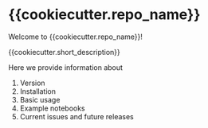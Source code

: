 # {{cookiecutter.repo_name}}
 Welcome to {{cookiecutter.repo_name}}! 

 {{cookiecutter.short_description}}
 
 Here we provide information about
1. Version
2. Installation
3. Basic usage
4. Example notebooks
5. Current issues and future releases
